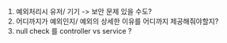 1. 예외처리시 유저/ 기기 -> 보안 문제 있을 수도?
2. 어디까지가 예외인지/ 예외의 상세한 이유를 어디까지 제공해줘야할지?
3. null check 를 controller vs service ?
